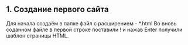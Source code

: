 ## 1. Создание первого сайта
Для начала создаём в папке файл с расширением - *.html
Во вновь соданном файле в первой строке поставили ! и нажав Enter получили шаблон страницы HTML.